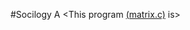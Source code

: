 #Socilogy A
<This program [(matrix.c)](https://github.com/rezerba/Sociology-A/blob/master/matrix.c) is>
